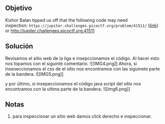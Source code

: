 ## Objetivo
Kishor Balan tipped us off that the following code may need inspection: `https://jupiter.challenges.picoctf.org/problem/41511/` ([link](https://jupiter.challenges.picoctf.org/problem/41511/)) or http://jupiter.challenges.picoctf.org:41511

## Solución
Revisamos el sitio web de la liga e insepccionamos el código. Al hacer esto nos topamos con el siguinte comentario.
![[IMG4.png]]
 Ahora, si inseoeccionamos el css de el sitio nos encontramos con las siguinete parte de la bandera.
 ![[IMG5.png]]

y por último, si insepeccionamos el código java script del sitio nos encontramos con la ultima parte de la bandera.
![[img6.png]]

## Notas
1. para inspeccionar un sitio web damos click derecho e inspeccionar.